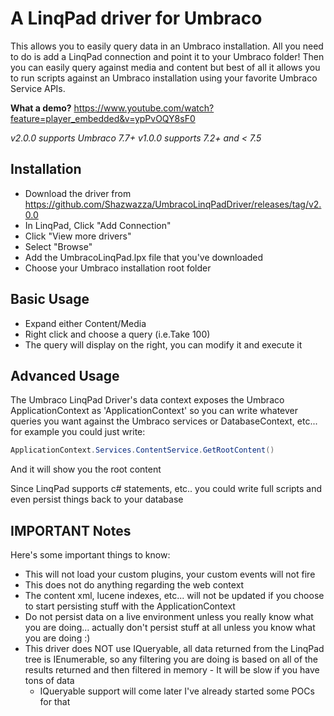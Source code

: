# A LinqPad driver for Umbraco

This allows you to easily query data in an Umbraco installation. All you need to do is add a LinqPad connection and point it to your Umbraco folder! 
Then you can easily query against media and content but best of all it allows you to run scripts against an Umbraco installation using your 
favorite Umbraco Service APIs. 

__What a demo?__ https://www.youtube.com/watch?feature=player_embedded&v=ypPvOQY8sF0

_v2.0.0 supports Umbraco 7.7+_
_v1.0.0 supports 7.2+ and < 7.5_

## Installation

* Download the driver from https://github.com/Shazwazza/UmbracoLinqPadDriver/releases/tag/v2.0.0
* In LinqPad, Click "Add Connection"
* Click "View more drivers"
* Select "Browse"
* Add the UmbracoLinqPad.lpx file that you've downloaded
* Choose your Umbraco installation root folder

## Basic Usage

* Expand either Content/Media
* Right click and choose a query (i.e.Take 100)
* The query will display on the right, you can modify it and execute it

## Advanced Usage

The Umbraco LinqPad Driver's data context exposes the Umbraco ApplicationContext as 'ApplicationContext' 
so you can write whatever queries you want against the Umbraco services or DatabaseContext, etc... for example you could just write:

```cs
ApplicationContext.Services.ContentService.GetRootContent()
```

And it will show you the root content

Since LinqPad supports c# statements, etc.. you could write full scripts and even persist things back to your database

## IMPORTANT Notes

Here's some important things to know:

* This will not load your custom plugins, your custom events will not fire
* This does not do anything regarding the web context
* The content xml, lucene indexes, etc... will not be updated if you choose to start persisting stuff with the ApplicationContext
* Do not persist data on a live environment unless you really know what you are doing... actually don't persist stuff at all unless you know what you are doing :)
* This driver does NOT use IQueryable, all data returned from the LinqPad tree is IEnumerable, so any filtering you are doing is based on all of the results returned and then filtered in memory - It will be slow if you have tons of data
     * IQueryable support will come later I've already started some POCs for that